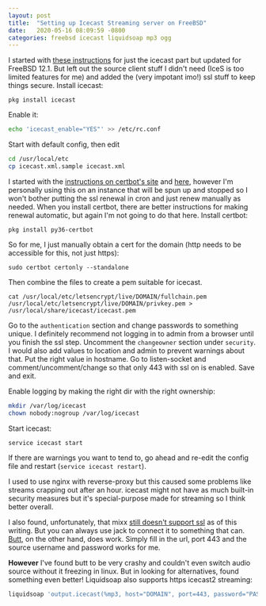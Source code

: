 ```yaml
---
layout: post
title:  "Setting up Icecast Streaming server on FreeBSD"
date:   2020-05-16 08:09:59 -0800
categories: freebsd icecast liquidsoap mp3 ogg
---
```

I started with [these instructions](https://www.vultr.com/docs/radio-streaming-on-freebsd-10-with-icecast-and-ices) for just the icecast part but updated for FreeBSD 12.1. But left out the source client stuff I didn't need (IceS is too limited features for me) and added the (very impotant imo!) ssl stuff to keep things secure. Install icecast:

`pkg install icecast`

Enable it:

```sh
echo 'icecast_enable="YES"' >> /etc/rc.conf
```

Start with default config, then edit

```sh
cd /usr/local/etc
cp icecast.xml.sample icecast.xml
```

I started with the [instructions on certbot's site](https://certbot.eff.org/lets-encrypt/freebsd-nginx.html) and [here](mediarealm.com.au/articles/icecast-https-ssl-setup-lets-encrypt/), however I'm personally using this on an instance that will be spun up and stopped so I won't bother putting the ssl renewal in cron and just renew manually as needed. When you install certbot, there are better instructions for making renewal automatic, but again I'm not going to do that here. Install certbot:

`pkg install py36-certbot`

So for me, I just manually obtain a cert for the domain (http needs to be accessible for this, not just https):

`sudo certbot certonly --standalone`

Then combine the files to create a pem suitable for icecast.

`cat /usr/local/etc/letsencrypt/live/DOMAIN/fullchain.pem /usr/local/etc/letsencrypt/live/DOMAIN/privkey.pem > /usr/local/share/icecast/icecast.pem`

Go to the `authentication` section and change passwords to something unique. I definitely recommend not logging in to admin from a browser until you finish the ssl step. Uncomment the `changeowner` section under `security`. I would also add values to location and admin to prevent warnings about that. Put the right value in hostname. Go to listen-socket and comment/uncomment/change so that only 443 with ssl on is enabled. Save and exit.

Enable logging by making the right dir with the right ownership:

```sh
mkdir /var/log/icecast
chown nobody:nogroup /var/log/icecast
```

Start icecast:

`service icecast start`

If there are warnings you want to tend to, go ahead and re-edit the config file and restart (`service icecast restart`).

I used to use nginx with reverse-proxy but this caused some problems like streams crapping out after an hour. icecast might not have as much built-in security measures but it's special-purpose made for streaming so I think better overall.

I also found, unfortunately, that mixx [still doesn't support ssl](https://bugs.launchpad.net/mixxx/+bug/1517087) as of this writing. But you can always use jack to connect it to something that can. [Butt](https://danielnoethen.de/butt/), on the other hand, does work. Simply fill in the url, port 443 and the source username and password works for me.

**However** I've found butt to be very crashy and couldn't even switch audio source without it freezing in linux. But in looking for alternatives, found something even better! Liquidsoap also supports https icecast2 streaming:

```sh
liquidsoap 'output.icecast(%mp3, host="DOMAIN", port=443, password="PASSWORD", mount="radio", protocol="https", mksafe(playlist("playlist.m3u")))'
```
